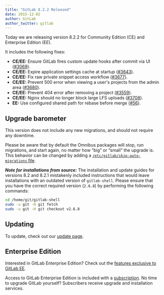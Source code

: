 ```yaml
---
title: "GitLab 8.2.2 Released"
date: 2015-12-02
author: GitLab
author_twitter: gitlab
---
```


Today we are releasing version 8.2.2 for Community Edition (CE) and Enterprise
Edition (EE).

It includes the following fixes:

* **CE/EE:** Ensure GitLab fires custom update hooks after commit via UI ([#3069]).
* **CE/EE:** Expire application settings cache at startup ([#3643]).
* **CE/EE:** Fix raw private snippet access workflow ([#3677]).
* **CE/EE:** Prevent 500 error when viewing a user's projects from the admin area
  ([#3680]).
* **CE/EE:** Prevent 404 error after removing a project ([#3559]).
* **CE/EE:** Nginx should no longer block large LFS uploads ([#3708]).
* **EE:** Use configured shared path for rebase before merge ([#56]).

[#3069]: https://gitlab.com/gitlab-org/gitlab-ce/issues/3069
[#3559]: https://gitlab.com/gitlab-org/gitlab-ce/issues/3559
[#3643]: https://gitlab.com/gitlab-org/gitlab-ce/issues/3643
[#3677]: https://gitlab.com/gitlab-org/gitlab-ce/issues/3677
[#3680]: https://gitlab.com/gitlab-org/gitlab-ce/issues/3680
[#3708]: https://gitlab.com/gitlab-org/gitlab-ce/issues/3708
[#56]: https://gitlab.com/gitlab-org/gitlab-ee/issues/56

<!-- more -->

## Upgrade barometer

This version does not include any new migrations, and should not require any
downtime.

Please be aware that by default the Omnibus packages will stop, run migrations,
and start again, no matter how “big” or “small” the upgrade is. This behavior
can be changed by adding a [`/etc/gitlab/skip-auto-migrations`
file](http://doc.gitlab.com/omnibus/update/README.html).

***Note for installations from source:*** The installation and update guides for
versions 8.2 and 8.2.1 mistakenly included instructions that would leave
installations with an outdated version of `gitlab-shell`. Please ensure that you
have the correct required version (`2.6.8`) by performing the following
commands:

```sh
cd /home/git/gitlab-shell
sudo -u git -H git fetch
sudo -u git -H git checkout v2.6.8
```

## Updating

To update, check out our [update page](https://about.gitlab.com/update).

## Enterprise Edition

Interested in GitLab Enterprise Edition?
Check out the [features exclusive to GitLab EE](http://about.gitlab.com/features/#enterprise).

Access to GitLab Enterprise Edition is included with a [subscription](http://www.gitlab.com/pricing).
No time to upgrade GitLab yourself?
Subscribers receive upgrade and installation services.
